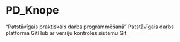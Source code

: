 # PD_Knope
“Patstāvīgais praktiskais darbs programmēšanā”
Patstāvīgais darbs platformā GitHub ar versiju kontroles sistēmu Git
